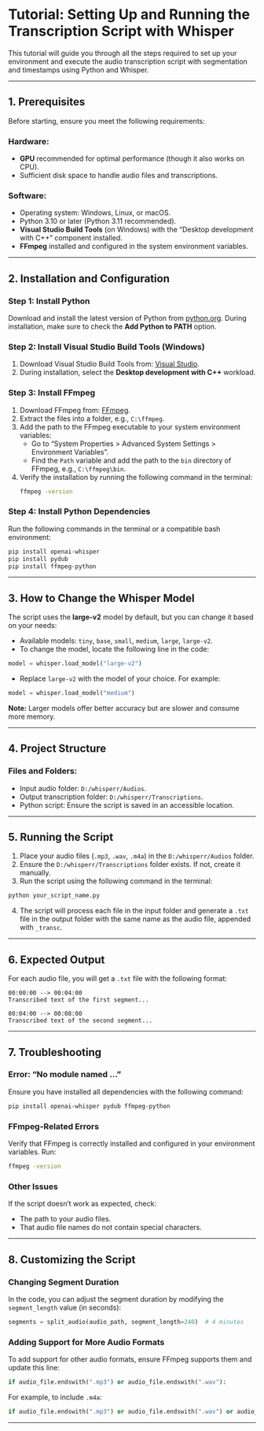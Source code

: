 # Tutorial: Setting Up and Running the Transcription Script with Whisper

This tutorial will guide you through all the steps required to set up your environment and execute the audio transcription script with segmentation and timestamps using Python and Whisper.

---

## 1. Prerequisites

Before starting, ensure you meet the following requirements:

### Hardware:
- **GPU** recommended for optimal performance (though it also works on CPU).
- Sufficient disk space to handle audio files and transcriptions.

### Software:
- Operating system: Windows, Linux, or macOS.
- Python 3.10 or later (Python 3.11 recommended).
- **Visual Studio Build Tools** (on Windows) with the “Desktop development with C++” component installed.
- **FFmpeg** installed and configured in the system environment variables.

---

## 2. Installation and Configuration

### Step 1: Install Python

Download and install the latest version of Python from [python.org](https://www.python.org/). During installation, make sure to check the **Add Python to PATH** option.

### Step 2: Install Visual Studio Build Tools (Windows)

1. Download Visual Studio Build Tools from: [Visual Studio](https://visualstudio.microsoft.com/visual-cpp-build-tools/).
2. During installation, select the **Desktop development with C++** workload.

### Step 3: Install FFmpeg

1. Download FFmpeg from: [FFmpeg](https://ffmpeg.org/download.html).
2. Extract the files into a folder, e.g., `C:\ffmpeg`.
3. Add the path to the FFmpeg executable to your system environment variables:
   - Go to “System Properties > Advanced System Settings > Environment Variables”.
   - Find the `Path` variable and add the path to the `bin` directory of FFmpeg, e.g., `C:\ffmpeg\bin`.
4. Verify the installation by running the following command in the terminal:
   ```bash
   ffmpeg -version
   ```

### Step 4: Install Python Dependencies

Run the following commands in the terminal or a compatible bash environment:

```bash
pip install openai-whisper
pip install pydub
pip install ffmpeg-python
```

---

## 3. How to Change the Whisper Model

The script uses the **large-v2** model by default, but you can change it based on your needs:

- Available models: `tiny`, `base`, `small`, `medium`, `large`, `large-v2`.
- To change the model, locate the following line in the code:

```python
model = whisper.load_model("large-v2")
```

- Replace `large-v2` with the model of your choice. For example:

```python
model = whisper.load_model("medium")
```

**Note:** Larger models offer better accuracy but are slower and consume more memory.

---

## 4. Project Structure

### Files and Folders:
- Input audio folder: `D:/whisperr/Audios`.
- Output transcription folder: `D:/whisperr/Transcriptions`.
- Python script: Ensure the script is saved in an accessible location.

---

## 5. Running the Script

1. Place your audio files (`.mp3`, `.wav`, `.m4a`) in the `D:/whisperr/Audios` folder.
2. Ensure the `D:/whisperr/Transcriptions` folder exists. If not, create it manually.
3. Run the script using the following command in the terminal:

```bash
python your_script_name.py
```

4. The script will process each file in the input folder and generate a `.txt` file in the output folder with the same name as the audio file, appended with `_transc`.

---

## 6. Expected Output

For each audio file, you will get a `.txt` file with the following format:

```
00:00:00 --> 00:04:00
Transcribed text of the first segment...

00:04:00 --> 00:08:00
Transcribed text of the second segment...
```

---

## 7. Troubleshooting

### Error: “No module named ...”
Ensure you have installed all dependencies with the following command:
```bash
pip install openai-whisper pydub ffmpeg-python
```

### FFmpeg-Related Errors
Verify that FFmpeg is correctly installed and configured in your environment variables. Run:
```bash
ffmpeg -version
```

### Other Issues
If the script doesn’t work as expected, check:
- The path to your audio files.
- That audio file names do not contain special characters.

---

## 8. Customizing the Script

### Changing Segment Duration
In the code, you can adjust the segment duration by modifying the `segment_length` value (in seconds):

```python
segments = split_audio(audio_path, segment_length=240)  # 4 minutes
```

### Adding Support for More Audio Formats
To add support for other audio formats, ensure FFmpeg supports them and update this line:

```python
if audio_file.endswith(".mp3") or audio_file.endswith(".wav"):
```

For example, to include `.m4a`:

```python
if audio_file.endswith(".mp3") or audio_file.endswith(".wav") or audio_file.endswith(".m4a"):
```

---
